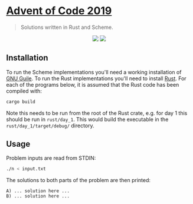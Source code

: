 # [Advent of Code 2019](https://adventofcode.com/2019)
> Solutions written in Rust and Scheme.

<p align="center">
    <a href="./rust"><img src="https://img.shields.io/badge/Rust-3%2F25-red"></a>
    <a href="./scheme"><img src="https://img.shields.io/badge/Scheme-3%2F25-red"></a>
</p>

## Installation

To run the Scheme implementations you'll need a working installation of [GNU Guile](https://www.gnu.org/software/guile/download/). To run the Rust implementations you'll need to install [Rust](https://www.rust-lang.org/tools/install). For each of the programs below, it is assumed that the Rust code has been compiled with:

```sh
cargo build
```
Note this needs to be run from the root of the Rust crate, e.g. for day 1 this should be run in `rust/day_1`. This would build the executable in the `rust/day_1/target/debug/` directory.

## Usage

Problem inputs are read from STDIN:

```sh
./n < input.txt
```

The solutions to both parts of the problem are then printed:

```
A) ... solution here ...
B) ... solution here ...
```
